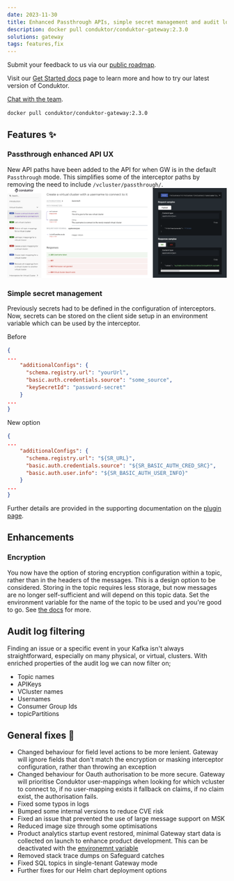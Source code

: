 ```yaml
---
date: 2023-11-30
title: Enhanced Passthrough APIs, simple secret management and audit log filtering
description: docker pull conduktor/conduktor-gateway:2.3.0
solutions: gateway
tags: features,fix
---
```


Submit your feedback to us via our [public roadmap](https://product.conduktor.help/).

Visit our [Get Started docs](https://docs.conduktor.io/gateway/) page to learn more and how to try our latest version of Conduktor.

[Chat with the team](https://www.conduktor.io/contact/sales/).

`docker pull conduktor/conduktor-gateway:2.3.0`

## Features ✨

### Passthrough enhanced API UX

New API paths have been added to the API for when GW is in the default `Passthrough` mode. This simplifies some of the interceptor paths by removing the need to include `/vcluster/passthrough/`. ![api-doc-udpated](/images/changelog/gateway/v2.3.0/api-doc-online.png)

### Simple secret management

Previously secrets had to be defined in the configuration of interceptors. Now, secrets can be stored on the client side setup in an environment variable which can be used by the interceptor.

Before

```json
{
...
    "additionalConfigs": {
      "schema.registry.url": "yourUrl",
      "basic.auth.credentials.source": "some_source",
      "keySecretId": "password-secret"
    }
...
}
```

New option

```json
{
...
    "additionalConfigs": {
      "schema.registry.url": "${SR_URL}",
      "basic.auth.credentials.source": "${SR_BASIC_AUTH_CRED_SRC}",
      "basic.auth.user.info": "${SR_BASIC_AUTH_USER_INFO}"
    }
...
}
```

Further details are provided in the supporting documentation on the [plugin page](https://marketplace.conduktor.io/interceptors/field-level-encryption/).

## Enhancements

### Encryption

You now have the option of storing encryption configuration within a topic, rather than in the headers of the messages. This is a design option to be considered. Storing in the topic requires less storage, but now messages are no longer self-sufficient and will depend on this topic data. Set the environment variable for the name of the topic to be used and you're good to go. See [the docs](https://docs.conduktor.io/gateway/configuration/env-variables/#topics-names) for more.

## Audit log filtering

Finding an issue or a specific event in your Kafka isn't always straightforward, especially on many physical, or virtual, clusters. With enriched properties of the audit log we can now filter on;

- Topic names
- APIKeys
- VCluster names
- Usernames
- Consumer Group Ids
- topicPartitions

## General fixes 🔨

- Changed behaviour for field level actions to be more lenient. Gateway will ignore fields that don't match the encryption or masking interceptor configuration, rather than throwing an exception
- Changed behaviour for Oauth authorisation to be more secure. Gateway will prioritise Conduktor user-mappings when looking for which vcluster to connect to, if no user-mapping exists it fallback on claims, if no claim exist, the authorisation fails.
- Fixed some typos in logs
- Bumped some internal versions to reduce CVE risk
- Fixed an issue that prevented the use of large message support on MSK
- Reduced image size through some optimisations
- Product analytics startup event restored, minimal Gateway start data is collected on launch to enhance product development. This can be deactivated with the [environemnt variable](https://docs.conduktor.io/gateway/configuration/env-variables/#product-analytics)
- Removed stack trace dumps on Safeguard catches
- Fixed SQL topics in single-tenant Gateway mode
- Further fixes for our Helm chart deployment options
